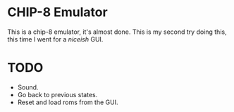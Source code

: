 # CHIP-8 Emulator
This is a chip-8 emulator, it's almost done. This is my second try doing this, this time I went for a _niceish_ GUI.

# TODO
- Sound.
- Go back to previous states.
- Reset and load roms from the GUI.
